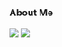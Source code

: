 ### About Me
<img align="center" src="https://github-readme-stats.vercel.app/api?username=kongvalley&show_icons=true&theme=vue" />
<img align="center" src="https://github-readme-stats.vercel.app/api/top-langs/?username=kongvalley&layout=compact&theme=vue" />

